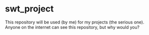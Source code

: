 # swt_project
This repository will be used (by me) for my projects (the serious one). Anyone on the internet can see this repository, but why would you?
